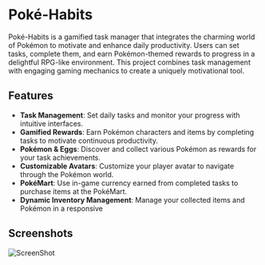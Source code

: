 

# Poké-Habits

Poké-Habits is a gamified task manager that integrates the charming world of Pokémon to motivate and enhance daily productivity. Users can set tasks, complete them, and earn Pokémon-themed rewards to progress in a delightful RPG-like environment. This project combines task management with engaging gaming mechanics to create a uniquely motivational tool.

## Features

- **Task Management**: Set daily tasks and monitor your progress with intuitive interfaces.
- **Gamified Rewards**: Earn Pokémon characters and items by completing tasks to motivate continuous productivity.
- **Pokémon & Eggs**: Discover and collect various Pokémon as rewards for your task achievements.
- **Customizable Avatars**: Customize your player avatar to navigate through the Pokémon world.
- **PokéMart**: Use in-game currency earned from completed tasks to purchase items at the PokéMart.
- **Dynamic Inventory Management**: Manage your collected items and Pokémon in a responsive

## Screenshots
![ScreenShot](https://drive.google.com/file/d/1VW8gpP-YHwfAIZE0r4INGdPth3dawfuk/view?usp=sharing)
